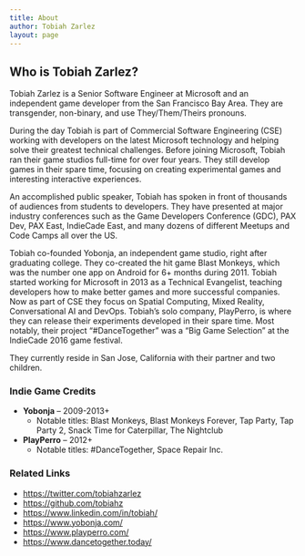 ```yaml
---
title: About
author: Tobiah Zarlez
layout: page
---
```

## Who is Tobiah Zarlez?

Tobiah Zarlez is a Senior Software Engineer at Microsoft and an independent game developer from the San Francisco Bay Area. They are transgender, non-binary, and use They/Them/Theirs pronouns.

During the day Tobiah is part of Commercial Software Engineering (CSE) working with developers on the latest Microsoft technology and helping solve their greatest technical challenges. Before joining Microsoft, Tobiah ran their game studios full-time for over four years. They still develop games in their spare time, focusing on creating experimental games and interesting interactive experiences.

An accomplished public speaker, Tobiah has spoken in front of thousands of audiences from students to developers. They have presented at major industry conferences such as the Game Developers Conference (GDC), PAX Dev, PAX East, IndieCade East, and many dozens of different Meetups and Code Camps all over the US.

Tobiah co-founded Yobonja, an independent game studio, right after graduating college. They co-created the hit game Blast Monkeys, which was the number one app on Android for 6+ months during 2011. Tobiah started working for Microsoft in 2013 as a Technical Evangelist, teaching developers how to make better games and more successful companies. Now as part of CSE they focus on Spatial Computing, Mixed Reality, Conversational AI and DevOps. Tobiah’s solo company, PlayPerro, is where they can release their experiments developed in their spare time. Most notably, their project “#DanceTogether” was a “Big Game Selection” at the IndieCade 2016 game festival. 

They currently reside in San Jose, California with their partner and two children.


### Indie Game Credits

* **Yobonja** – 2009-2013+
  * Notable titles: Blast Monkeys, Blast Monkeys Forever, Tap Party, Tap Party 2, Snack Time for Caterpillar, The Nightclub
* **PlayPerro** – 2012+
  * Notable titles: #DanceTogether, Space Repair Inc.


### Related Links

* <https://twitter.com/tobiahzarlez>
* <https://github.com/tobiahz>
* <https://www.linkedin.com/in/tobiah/>
* <https://www.yobonja.com/>
* <https://www.playperro.com/>
* <https://www.dancetogether.today/>
